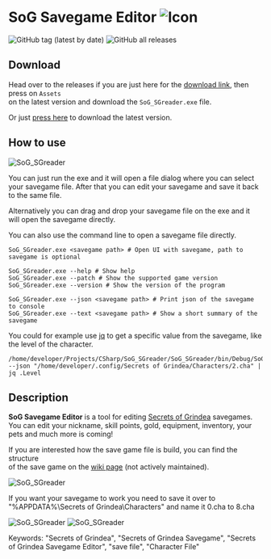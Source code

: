 # SoG Savegame Editor ![Icon](https://returnnull.de/images/_64.png)
![GitHub tag (latest by date)](https://img.shields.io/github/v/tag/tolik518/SoG_SGreader?label=latest%20version&style=flat-square) ![GitHub all releases](https://img.shields.io/github/downloads/tolik518/SoG_SGreader/total?style=flat-square)

## Download
Head over to the releases if you are just here for the [download link](https://github.com/tolik518/SoG_SGreader/releases), then press on `Assets`   
on the latest version and download the `SoG_SGreader.exe` file. 

Or just [press here](https://github.com/tolik518/SoG_SGreader/releases/latest/download/SoG_SGreader.exe) to download the latest version.

## How to use
![SoG_SGreader](https://returnnull.de/images/SoG_SGreader7.png)

You can just run the exe and it will open a file dialog where you can select your savegame file.
After that you can edit your savegame and save it back to the same file.

Alternatively you can drag and drop your savegame file on the exe and it will open the savegame directly.

You can also use the command line to open a savegame file directly.
```
SoG_SGreader.exe <savegame path> # Open UI with savegame, path to savegame is optional

SoG_SGreader.exe --help # Show help
SoG_SGreader.exe --patch # Show the supported game version
SoG_SGreader.exe --version # Show the version of the program

SoG_SGreader.exe --json <savegame path> # Print json of the savegame to console
SoG_SGreader.exe --text <savegame path> # Show a short summary of the savegame
```

You could for example use [jq](https://jqlang.github.io/jq/) to get a specific value from the savegame, like the level of the character.
```
/home/developer/Projects/CSharp/SoG_SGreader/SoG_SGreader/bin/Debug/SoG_SGreader.exe --json "/home/developer/.config/Secrets of Grindea/Characters/2.cha" | jq .Level
```

## Description


**SoG Savegame Editor** is a tool for editing [Secrets of Grindea](https://store.steampowered.com/app/269770/Secrets_of_Grindea/) savegames.
You can edit your nickname, skill points, gold, equipment, inventory, your pets and much more is coming!

If you are interested how the save game file is build, you can find the structure   
of the save game on the [wiki page](https://github.com/tolik518/SoG_SGreader/wiki/Savegame-File-Structure) (not actively maintained).    
  

![SoG_SGreader](https://returnnull.de/images/SoG_SGreader8.png)  
  
If you want your savegame to work you need to save it over to "%APPDATA%\Secrets of Grindea\Characters" and name it 0.cha to 8.cha
  
![SoG_SGreader](https://returnnull.de/images/SoG_SGreader2.png)
![SoG_SGreader](https://returnnull.de/images/SoG_SGreader3.png)

Keywords: "Secrets of Grindea", "Secrets of Grindea Savegame", "Secrets of Grindea Savegame Editor", "save file", "Character File"
